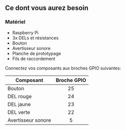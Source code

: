 ## Ce dont vous aurez besoin

### Matériel

- Raspberry Pi
- 3x DELs et résistances
- Bouton
- Avertisseur sonore
- Planche de prototypage
- Fils de raccordement

Connectez vos composants aux broches GPIO suivantes:

| Composant          | Broche GPIO |
| ------------------ |:-----------:|
| Bouton             |     25      |
| DEL rouge          |     24      |
| DEL jaune          |     23      |
| DEL verte          |     22      |
| Avertisseur sonore |      5      |